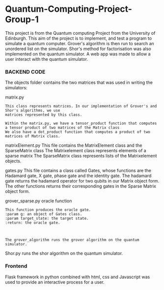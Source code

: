 # Quantum-Computing-Project-Group-1

This project is from the Quantum computing Project from the University of Edinburgh. This aim of the project is to implement, and test a program to simulate a quantum computer. Grover's algorithm is then run to search an unordered list on the simulator. Shor's method for factorisation was also implemented on the quantum simulator. A web app was made to allow a user interact with the quantum simulator.

### BACKEND CODE

The objects folder contains the two matrices that was used in writing the simulators:

matrix.py
   
    This class represents matrices. In our implementation of Grover's and Shor's algorithms, we use
    matrices represented by this class.
    
    Within the matrix.py, we have a tensor_product function that computes a tensor product of two matrices of the Matrix class
    We also have a dot_product function that computes a product of two matrices of Matrix class.

matrixElement.py
   This file contains the MatrixElement class and the SparseMatrix class
   The Matrixelement class represents elements of a sparse matrix
   The SparseMatrix class represents lists of the Matrixelement objects.
   

gates.py
  This file contains a class called Gates, whose functions are the Hadamard gate, X gate, phase gate and the identity gate. The hadamard gate returns the hadamard operator for two qubits in our Matrix object form. The other functions returns their corresponding gates in the Sparse Matrix object form. 
  
grover_sparse.py
  oracle function
   
    This function produces the oracle gate.
    :param g: an object of Gates class.
    :param target_state: the target state.
    :return: the oracle gate.
   
   
    
    The grover_algorithm runs the grover algorithm on the quantum simulator.
    
Shor.py runs the shor algorithm on the quantum simulator. 

### Frontend

Flask framework in python combined with html, css and Javascript was used to provide an interactive process for a user.
    



